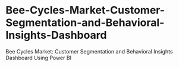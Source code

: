 # Bee-Cycles-Market-Customer-Segmentation-and-Behavioral-Insights-Dashboard
Bee Cycles Market: Customer Segmentation and Behavioral Insights Dashboard Using Power BI
